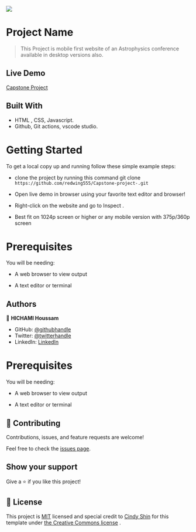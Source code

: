 ![](https://img.shields.io/badge/Microverse-blueviolet)

# Project Name

> This Project is mobile first website of an Astrophysics conference available in desktop versions also.

## Live Demo

[Capstone Project](https://redwing555.github.io/Capstone-Project-/)



## Built With

- HTML , CSS, Javascript.
- Github, Git actions, vscode studio.



# Getting Started

To get a local copy up and running follow these simple example steps:

- clone the project by running this command git clone ```https://github.com/redwing555/Capstone-project-.git```

- Open live demo in browser using your favorite text editor and browser!

- Right-click on the website and go to Inspect .

- Best fit on 1024p screen or higher or any mobile version with 375p/360p screen



# Prerequisites

You will be needing:

- A web browser to view output

- A text editor or terminal




## Authors

👤 **HICHAMI Houssam**

- GitHub: [@githubhandle](https://github.com/redwing555)
- Twitter: [@twitterhandle](https://twitter.com/Houssam07964199)
- LinkedIn: [LinkedIn](https://linkedin.com/in/linkedinhandle)



# Prerequisites

You will be needing:

- A web browser to view output

- A text editor or terminal

## 🤝 Contributing

Contributions, issues, and feature requests are welcome!

Feel free to check the [issues page](../../issues/).

## Show your support

Give a ⭐️ if you like this project!


## 📝 License

This project is [MIT](./MIT.md) licensed  and special credit to [Cindy Shin](https://www.behance.net/adagio07) for this template under [the Creative Commons license](https://creativecommons.org/licenses/by-nc/4.0/) .
